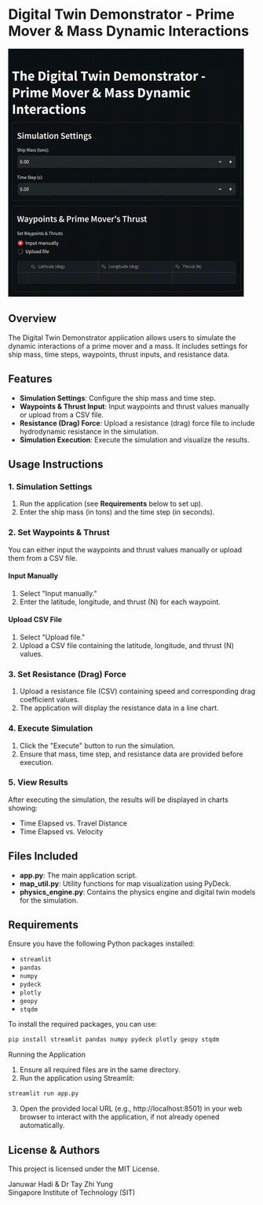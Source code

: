 # Digital Twin Demonstrator - Prime Mover & Mass Dynamic Interactions

![](cast1.gif)

## Overview

The Digital Twin Demonstrator application allows users to simulate the dynamic interactions of a prime mover and a mass. It includes settings for ship mass, time steps, waypoints, thrust inputs, and resistance data.

## Features

- **Simulation Settings**: Configure the ship mass and time step.
- **Waypoints & Thrust Input**: Input waypoints and thrust values manually or upload from a CSV file.
- **Resistance (Drag) Force**: Upload a resistance (drag) force file to include hydrodynamic resistance in the simulation.
- **Simulation Execution**: Execute the simulation and visualize the results.

## Usage Instructions

### 1. Simulation Settings

1. Run the application (see **Requirements** below to set up).
2. Enter the ship mass (in tons) and the time step (in seconds).

### 2. Set Waypoints & Thrust

You can either input the waypoints and thrust values manually or upload them from a CSV file.

#### Input Manually

1. Select "Input manually."
2. Enter the latitude, longitude, and thrust (N) for each waypoint.

#### Upload CSV File

1. Select "Upload file."
2. Upload a CSV file containing the latitude, longitude, and thrust (N) values.

### 3. Set Resistance (Drag) Force

1. Upload a resistance file (CSV) containing speed and corresponding drag coefficient values.
2. The application will display the resistance data in a line chart.

### 4. Execute Simulation

1. Click the "Execute" button to run the simulation.
2. Ensure that mass, time step, and resistance data are provided before execution.

### 5. View Results

After executing the simulation, the results will be displayed in charts showing:

- Time Elapsed vs. Travel Distance
- Time Elapsed vs. Velocity

## Files Included

- **app.py**: The main application script.
- **map_util.py**: Utility functions for map visualization using PyDeck.
- **physics_engine.py**: Contains the physics engine and digital twin models for the simulation.

## Requirements

Ensure you have the following Python packages installed:

- `streamlit`
- `pandas`
- `numpy`
- `pydeck`
- `plotly`
- `geopy`
- `stqdm`

To install the required packages, you can use:

```sh
pip install streamlit pandas numpy pydeck plotly geopy stqdm
```

Running the Application
1. Ensure all required files are in the same directory.
2. Run the application using Streamlit:

```sh
streamlit run app.py
```
3. Open the provided local URL (e.g., http://localhost:8501) in your web browser to interact with the application, if not already opened automatically. 

## License & Authors

This project is licensed under the MIT License.  

Januwar Hadi & Dr Tay Zhi Yung  
Singapore Institute of Technology (SIT)
